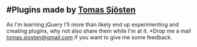 #Plugins made by [Tomas Sjösten](http://tomassjosten.se)
-----------------------------

As I'm learning jQuery I'll more than likely end up experimenting and creating plugins, why not also share them while I'm at it.
*Drop me a mail tomas.sjosten@gmail.com if you want to give me some feedback.